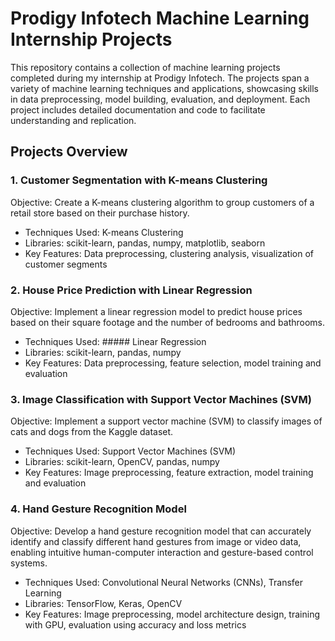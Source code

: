 # Prodigy Infotech Machine Learning Internship Projects
   This repository contains a collection of machine learning projects completed during my internship at Prodigy Infotech. The projects span a variety of machine learning techniques and applications, showcasing skills in data preprocessing, model building, evaluation, and deployment. Each project includes detailed documentation and code to facilitate understanding and replication.

## Projects Overview
### 1. Customer Segmentation with K-means Clustering
Objective: Create a K-means clustering algorithm to group customers of a retail store based on their purchase history.

- Techniques Used: K-means Clustering
- Libraries: scikit-learn, pandas, numpy, matplotlib, seaborn
- Key Features: Data preprocessing, clustering analysis, visualization of customer segments
### 2. House Price Prediction with Linear Regression
 Objective: Implement a linear regression model to predict house prices based on their square footage and the number of bedrooms and bathrooms.

- Techniques Used: ##### Linear Regression
- Libraries: scikit-learn, pandas, numpy
- Key Features: Data preprocessing, feature selection, model training and evaluation
### 3. Image Classification with Support Vector Machines (SVM)
Objective: Implement a support vector machine (SVM) to classify images of cats and dogs from the Kaggle dataset.

- Techniques Used: Support Vector Machines (SVM)
- Libraries: scikit-learn, OpenCV, pandas, numpy
- Key Features: Image preprocessing, feature extraction, model training and evaluation
### 4. Hand Gesture Recognition Model
Objective: Develop a hand gesture recognition model that can accurately identify and classify different hand gestures from image or video data, enabling intuitive human-computer interaction and gesture-based control systems.

- Techniques Used: Convolutional Neural Networks (CNNs), Transfer Learning
- Libraries: TensorFlow, Keras, OpenCV
- Key Features: Image preprocessing, model architecture design, training with GPU, evaluation using accuracy and loss metrics
